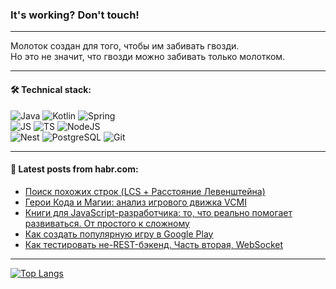 ### It's working? Don't touch!

---
Молоток создан для того, чтобы им забивать гвозди. <br>
Но это не значит, что гвозди можно забивать только молотком.

---

#### 🛠️ Technical stack:

![Java](https://img.shields.io/badge/Java-informational?logo=Oracle&style=flat&logoColor=white&color=FF4500)
![Kotlin](https://img.shields.io/badge/Kotlin-informational?logo=Kotlin&style=flat&logoColor=white&color=774D97)
![Spring](https://img.shields.io/badge/SpringBoot-informational?logo=SpringBoot&style=flat&logoColor=white&color=6DB33F) <br>
![JS](https://img.shields.io/badge/JS-informational?logo=javaScript&style=flat&logoColor=black&color=F7Df1E)
![TS](https://img.shields.io/badge/TypeScript-informational?logo=typeScript&style=flat&logoColor=black&color=0667A8)
![NodeJS](https://img.shields.io/badge/NodeJS-informational?logo=node.js&style=flat&logoColor=white&color=70A760) <br>
![Nest](https://img.shields.io/badge/NestJS-informational?logo=NestJS&style=flat&logoColor=white&color=E0234E)
![PostgreSQL](https://img.shields.io/badge/PostgreSQL-informational?logo=PostgreSQL&style=flat&logoColor=white&color=DAA520)
![Git](https://img.shields.io/badge/Git-informational?logo=git&style=flat&logoColor=white&color=778899)

___

#### 💬 Latest posts from habr.com:

<!-- BLOG-POST-LIST:START -->
- [Поиск похожих строк &lpar;LCS + Расстояние Левенштейна&rpar;](https://habr.com/ru/articles/747822/?utm_source=habrahabr&utm_medium=rss&utm_campaign=747822)
- [Герои Кода и Магии: анализ игрового движка VCMI](https://habr.com/ru/companies/pvs-studio/articles/747806/?utm_source=habrahabr&utm_medium=rss&utm_campaign=747806)
- [Книги для JavaScript-разработчика: то, что реально помогает развиваться. От простого к сложному](https://habr.com/ru/companies/ru_mts/articles/747802/?utm_source=habrahabr&utm_medium=rss&utm_campaign=747802)
- [Как создать популярную игру в Google Play](https://habr.com/ru/articles/747796/?utm_source=habrahabr&utm_medium=rss&utm_campaign=747796)
- [Как тестировать не-REST-бэкенд. Часть вторая, WebSocket](https://habr.com/ru/companies/qiwi/articles/747604/?utm_source=habrahabr&utm_medium=rss&utm_campaign=747604)
<!-- BLOG-POST-LIST:END -->

---
[![Top Langs](https://github-readme-stats-git-master-advtsetting-gmailcom.vercel.app/api/top-langs/?username=zloylis&langs_count=10&hide_title=false&title_color=e6edf3&size_weight=0.5&count_weight=0.5&layout=compact&hide_border=true&theme=dracula)](https://github.com/zloylis)

<!-- ![GitHub stats](https://github-readme-stats-git-master-advtsetting-gmailcom.vercel.app/api?username=zloylis&show_icons=true&hide_border=true&theme=dracula&hide_title=true&include_all_commits=true&count_private=true&hide=contribs&hide_rank=true) -->
